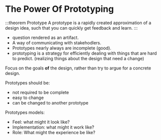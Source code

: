 # The Power Of Prototyping

:::theorem Prototype
A prototype is a rapidly created approximation of a design idea, such that you can quickly get feedback and learn.
:::

+ question rendered as an artifact.
+ A way of communicating with stakehodlers.
+ Prototypes nearly always are incomplete (good).
+ prototyping is a strategy for efficiently dealing with things that are hard to predict. (realizing things about the design that need a change)

Focus on the goals **of** the design, rather than try to argue for a concrete design.

Prototypes should be:
+ not required to be complete
+ easy to change
+ can be changed to another prototype

Prototypes models:
+ Feel: what might it look like?
+ Implementation: what might it work like?
+ Role: What might the experience be like?

